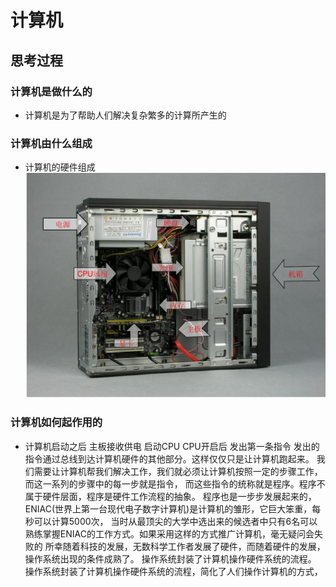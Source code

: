 # 计算机
## 思考过程
### 计算机是做什么的
* 计算机是为了帮助人们解决复杂繁多的计算所产生的
### 计算机由什么组成
* 计算机的硬件组成 ![图片](../image/computer_make.jpg)
### 计算机如何起作用的
* 计算机启动之后 主板接收供电 启动CPU CPU开启后 发出第一条指令 
发出的指令通过总线到达计算机硬件的其他部分。这样仅仅只是让计算机跑起来。
我们需要让计算机帮我们解决工作，我们就必须让计算机按照一定的步骤工作，而这一系列的步骤中的每一步就是指令，
而这些指令的统称就是程序。程序不属于硬件层面，程序是硬件工作流程的抽象。
程序也是一步步发展起来的，ENIAC(世界上第一台现代电子数字计算机)是计算机的雏形，它巨大笨重，每秒可以计算5000次，
当时从最顶尖的大学中选出来的候选者中只有6名可以熟练掌握ENIAC的工作方式。如果采用这样的方式推广计算机，毫无疑问会失败的
所幸随着科技的发展，无数科学工作者发展了硬件，而随着硬件的发展，操作系统出现的条件成熟了。
操作系统封装了计算机操作硬件系统的流程。
操作系统封装了计算机操作硬件系统的流程，简化了人们操作计算机的方式，



 

